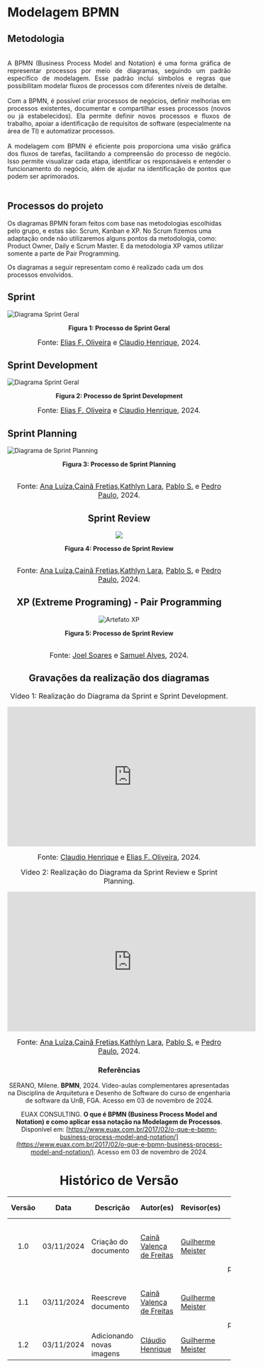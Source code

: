 # Modelagem BPMN

## Metodologia

<div align="justify">
<br>
A BPMN (Business Process Model and Notation) é uma forma gráfica de representar processos por meio de diagramas, seguindo um padrão específico de modelagem. Esse padrão inclui símbolos e regras que possibilitam modelar fluxos de processos com diferentes níveis de detalhe.
<br><br>
Com a BPMN, é possível criar processos de negócios, definir melhorias em processos existentes, documentar e compartilhar esses processos (novos ou já estabelecidos). Ela permite definir novos processos e fluxos de trabalho, apoiar a identificação de requisitos de software (especialmente na área de TI) e automatizar processos.
<br><br>
A modelagem com BPMN é eficiente pois proporciona uma visão gráfica dos fluxos de tarefas, facilitando a compreensão do processo de negócio. Isso permite visualizar cada etapa, identificar os responsáveis e entender o funcionamento do negócio, além de ajudar na identificação de pontos que podem ser aprimorados.
</div><br>

## Processos do projeto

Os diagramas BPMN foram feitos com base nas metodologias escolhidas pelo grupo, e estas são: Scrum, Kanban e XP.
No Scrum fizemos uma adaptação onde não utilizaremos alguns pontos da metodologia, como: Product Owner, Daily e Scrum Master. E da metodologia XP vamos utilizar somente a parte de Pair Programming.

Os diagramas a seguir representam como é realizado cada um dos processos envolvidos.
<br>

## Sprint

![Diagrama Sprint Geral](./assets/bpmn/Sprint1-BPMN.png)

<figcaption align='center'>
    <b>Figura 1: Processo de Sprint Geral</b>
    <br>
</figcaption>

<font size="3"><p style="text-align: center">Fonte: [Elias F. Oliveira](https://github.com/EliasOliver21) e [Claudio Henrique](https://github.com/claudiohsc), 2024.</p></font>

## Sprint Development

![Diagrama Sprint Geral](./assets/bpmn/Sprint-Dev-BPMN.png)

<figcaption align='center'>
    <b>Figura 2: Processo de Sprint Development</b>
    <br>
</figcaption>

<font size="3"><p style="text-align: center">Fonte: [Elias F. Oliveira](https://github.com/EliasOliver21) e [Claudio Henrique](https://github.com/claudiohsc), 2024.</p></font>


## Sprint Planning
![Diagrama de Sprint Planning](./assets/bpmn/SprintPlanning.png)

<figcaption align='center'>
    <b>Figura 3: Processo de Sprint Planning</b>
</figcaption>
<br>

<div  style="text-align: center">

 <font size="3">Fonte: [Ana Luíza][AnaGH],[Cainã Fretias][CainaGH],[Kathlyn Lara][KathlynGH], [Pablo S.][PabloGH] e [Pedro Paulo][PedroPGH], 2024.</font>

<div>


## Sprint Review
[<div align="center"><img width="auto" height="auto" src="./assets/bpmn/SprintReview.png"/></div>](./assets/bpmn/SprintReview.png)

<figcaption align='center'>
    <b>Figura 4: Processo de Sprint Review </b>
</figcaption>
<br>

<div  style="text-align: center">

 <font size="3">Fonte: [Ana Luíza][AnaGH],[Cainã Fretias][CainaGH],[Kathlyn Lara][KathlynGH], [Pablo S.][PabloGH] e [Pedro Paulo][PedroPGH], 2024.</font>

<div>

## XP (Extreme Programing) - Pair Programming

![Artefato XP](./assets/bpmn/bpmn_XP.png)

<figcaption align='center'>
    <b>Figura 5: Processo de Sprint Review </b>
</figcaption>
<br>

<div  style="text-align: center">

 <font size="3">Fonte: [Joel Soares][JoelGH] e [Samuel Alves][SamuelGH], 2024.</font>

<div>

## Gravações da realização dos diagramas

<font size="3"><p style="text-align: center"> Vídeo 1: Realização do Diagrama da Sprint e Sprint Development.</p></font>

<div style= "max-width:450px">
<iframe width="560" height="315" src="https://www.youtube.com/embed/CjMWtU5_BH8" title="YouTube video player" frameborder="0" allow="accelerometer; autoplay; clipboard-write; encrypted-media; gyroscope; picture-in-picture; web-share" referrerpolicy="strict-origin-when-cross-origin" allowfullscreen></iframe>
</div>

<font size="3"><p style="text-align: center">Fonte: [Claudio Henrique](https://github.com/claudiohsc) e [Elias F. Oliveira](https://github.com/EliasOliver21), 2024.</p></font>


<font size="3"><p style="text-align: center"> Vídeo 2: Realização do Diagrama da Sprint Review e Sprint Planning.</p></font>

<div style= "max-width:450px">
<iframe width="560" height="315" src="https://www.youtube.com/embed/Vbmy7QDjG6Y" title="YouTube video player" frameborder="0" allow="accelerometer; autoplay; clipboard-write; encrypted-media; gyroscope; picture-in-picture; web-share" referrerpolicy="strict-origin-when-cross-origin" allowfullscreen></iframe>
</div>

<div  style="text-align: center">

 <font size="3">Fonte: [Ana Luíza][AnaGH],[Cainã Fretias][CainaGH],[Kathlyn Lara][KathlynGH], [Pablo S.][PabloGH] e [Pedro Paulo][PedroPGH], 2024.</font>

<div>


### Referências


SERANO, Milene. **BPMN**, 2024. Vídeo-aulas complementares apresentadas na Disciplina de Arquitetura e Desenho de Software do curso de engenharia de software da UnB, FGA. Acesso em 03 de novembro de 2024.

EUAX CONSULTING. **O que é BPMN (Business Process Model and Notation) e como aplicar essa notação na Modelagem de Processos**. Disponível em: [https://www.euax.com.br/2017/02/o-que-e-bpmn-business-process-model-and-notation/](https://www.euax.com.br/2017/02/o-que-e-bpmn-business-process-model-and-notation/). Acesso em 03 de novembro de 2024.



# Histórico de Versão

| Versão | Data | Descrição | Autor(es) | Revisor(es) | Detalhes da revisão |
| :----: | :--: | --------- | ----------- | ------ | :---: |
| 1.0  | 03/11/2024 | Criação do documento | [Cainã Valença de Freitas][CainaGH]  | [Guilherme Meister][GuilhermeGH] |Consertei somente o Histórico de Versão para melhor padronização. |
| 1.1  | 03/11/2024 | Reescreve documento | [Cainã Valença de Freitas][CainaGH]  | [Guilherme Meister][GuilhermeGH] |Consertei somente o Histórico de Versão para melhor padronização. |
| 1.2  | 03/11/2024 | Adicionando novas imagens | [Cláudio Henrique][ClaudioGH]  | [Guilherme Meister][GuilhermeGH] |Consertei somente as referências. |

[AnaGH]: https://github.com/analufernanndess
[CainaGH]: https://github.com/freitasc
[ClaudioGH]: https://github.com/claudiohsc
[EliasGH]: https://github.com/EliasOliver21
[GuilhermeGH]: https://github.com/gmeister18
[JoelGH]: https://github.com/JoelSRangel
[KathlynGH]: https://github.com/klmurussi
[PabloGH]: https://github.com/pabloheika
[PedroRGH]: https://github.com/pedro-rodiguero
[PedroPGH]: https://github.com/Pedrin0030
[SamuelGH]: https://github.com/samuelalvess
[TalesGH]: https://github.com/TalesRG
